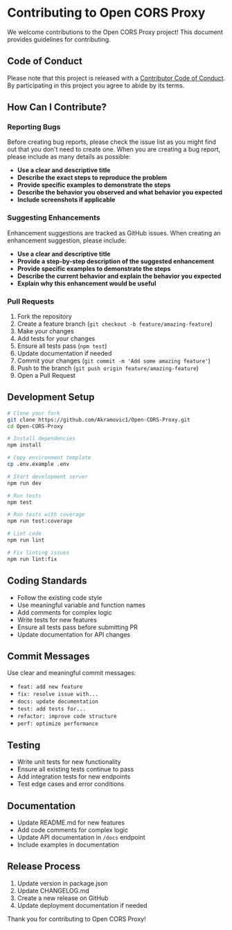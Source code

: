 # Contributing to Open CORS Proxy

We welcome contributions to the Open CORS Proxy project! This document provides guidelines for contributing.

## Code of Conduct

Please note that this project is released with a [Contributor Code of Conduct](CODE_OF_CONDUCT.md). By participating in this project you agree to abide by its terms.

## How Can I Contribute?

### Reporting Bugs

Before creating bug reports, please check the issue list as you might find out that you don't need to create one. When you are creating a bug report, please include as many details as possible:

- **Use a clear and descriptive title**
- **Describe the exact steps to reproduce the problem**
- **Provide specific examples to demonstrate the steps**
- **Describe the behavior you observed and what behavior you expected**
- **Include screenshots if applicable**

### Suggesting Enhancements

Enhancement suggestions are tracked as GitHub issues. When creating an enhancement suggestion, please include:

- **Use a clear and descriptive title**
- **Provide a step-by-step description of the suggested enhancement**
- **Provide specific examples to demonstrate the steps**
- **Describe the current behavior and explain the behavior you expected**
- **Explain why this enhancement would be useful**

### Pull Requests

1. Fork the repository
2. Create a feature branch (`git checkout -b feature/amazing-feature`)
3. Make your changes
4. Add tests for your changes
5. Ensure all tests pass (`npm test`)
6. Update documentation if needed
7. Commit your changes (`git commit -m 'Add some amazing feature'`)
8. Push to the branch (`git push origin feature/amazing-feature`)
9. Open a Pull Request

## Development Setup

```bash
# Clone your fork
git clone https://github.com/Akramovic1/Open-CORS-Proxy.git
cd Open-CORS-Proxy

# Install dependencies
npm install

# Copy environment template
cp .env.example .env

# Start development server
npm run dev

# Run tests
npm test

# Run tests with coverage
npm run test:coverage

# Lint code
npm run lint

# Fix linting issues
npm run lint:fix
```

## Coding Standards

- Follow the existing code style
- Use meaningful variable and function names
- Add comments for complex logic
- Write tests for new features
- Ensure all tests pass before submitting PR
- Update documentation for API changes

## Commit Messages

Use clear and meaningful commit messages:

- `feat: add new feature`
- `fix: resolve issue with...`
- `docs: update documentation`
- `test: add tests for...`
- `refactor: improve code structure`
- `perf: optimize performance`

## Testing

- Write unit tests for new functionality
- Ensure all existing tests continue to pass
- Add integration tests for new endpoints
- Test edge cases and error conditions

## Documentation

- Update README.md for new features
- Add code comments for complex logic
- Update API documentation in `/docs` endpoint
- Include examples in documentation

## Release Process

1. Update version in package.json
2. Update CHANGELOG.md
3. Create a new release on GitHub
4. Update deployment documentation if needed

Thank you for contributing to Open CORS Proxy!
